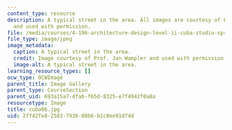 ```yaml
---
content_type: resource
description: A typical street in the area. All images are courtesy of Prof. Jan Wampler
  and used with permission.
file: /media/courses/4-196-architecture-design-level-ii-cuba-studio-spring-2004/2ff42fe82583793608b6b1c8ee91d74d_cuba06.jpg
file_type: image/jpeg
image_metadata:
  caption: A typical street in the area.
  credit: Image courtesy of Prof. Jan Wampler and used with permission.
  image-alt: A typical street in the area.
learning_resource_types: []
ocw_type: OCWImage
parent_title: Image Gallery
parent_type: CourseSection
parent_uid: 693a15a7-dfab-f65d-8325-e7f4942f0a8a
resourcetype: Image
title: cuba06.jpg
uid: 2ff42fe8-2583-7936-08b6-b1c8ee91d74d
---
```

